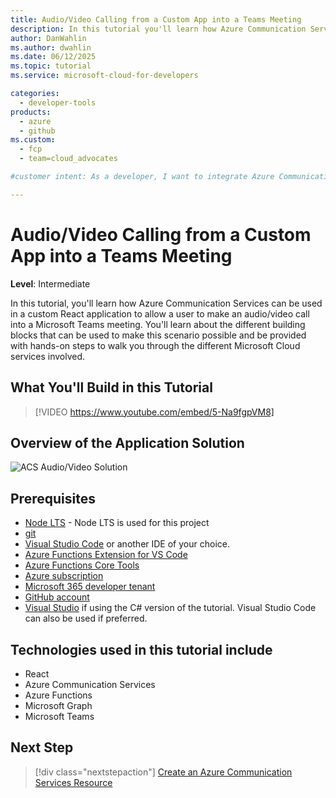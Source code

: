 ```yaml
---
title: Audio/Video Calling from a Custom App into a Teams Meeting
description: In this tutorial you'll learn how Azure Communication Services can be used in a custom React application to allow a user to make an audio/video call into a Microsoft Teams meeting. You'll learn about the different building blocks that can be used to make this scenario possible and be provided with hands-on steps to walk you through the different Microsoft Cloud services involved.
author: DanWahlin
ms.author: dwahlin
ms.date: 06/12/2025
ms.topic: tutorial
ms.service: microsoft-cloud-for-developers

categories:
  - developer-tools
products:
  - azure
  - github
ms.custom:
  - fcp
  - team=cloud_advocates

#customer intent: As a developer, I want to integrate Azure Communication Services video calling into a React application.

---
```


<!-- markdownlint-disable MD041 -->

# Audio/Video Calling from a Custom App into a Teams Meeting

**Level**: Intermediate

In this tutorial, you'll learn how Azure Communication Services can be used in a custom React application to allow a user to make an audio/video call into a Microsoft Teams meeting. You'll learn about the different building blocks that can be used to make this scenario possible and be provided with hands-on steps to walk you through the different Microsoft Cloud services involved.

## What You'll Build in this Tutorial

>[!VIDEO https://www.youtube.com/embed/5-Na9fgpVM8]

## Overview of the Application Solution

![ACS Audio/Video Solution](./media/architecture-no-title.png "Scenario Architecture")

## Prerequisites

- [Node LTS](https://nodejs.org) - Node LTS is used for this project
- [git](/devops/develop/git/install-and-set-up-git)
- [Visual Studio Code](https://code.visualstudio.com/) or another IDE of your choice.
- [Azure Functions Extension for VS Code](https://marketplace.visualstudio.com/items?itemName=ms-azuretools.vscode-azurefunctions)
- [Azure Functions Core Tools](/azure/azure-functions/functions-run-local?tabs=linux%2Cisolated-process%2Cnode-v4%2Cpython-v2%2Chttp-trigger%2Ccontainer-apps&pivots=programming-language-csharp)
- [Azure subscription](https://azure.microsoft.com/free/search)
- [Microsoft 365 developer tenant](https://developer.microsoft.com/microsoft-365/dev-program)
- [GitHub account](https://github.com)
- [Visual Studio](https://visualstudio.microsoft.com) if using the C# version of the tutorial. Visual Studio Code can also be used if preferred.

## Technologies used in this tutorial include

- React
- Azure Communication Services
- Azure Functions
- Microsoft Graph
- Microsoft Teams

## Next Step

> [!div class="nextstepaction"]
> [Create an Azure Communication Services Resource](02-Create-ACS-Resource.md)
